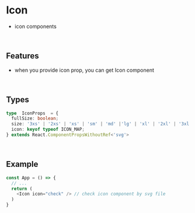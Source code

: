 # Icon

- icon components

<br/>

## Features

- when you provide icon prop, you can get Icon component

<br/>

## Types

```typescript
type  IconProps  = {
  fullSize: boolean;
  size: '3xs' | '2xs' | 'xs' | 'sm' | 'md' |'lg' | 'xl' | '2xl' | '3xl';
  icon: keyof typeof ICON_MAP;
} extends React.ComponentPropsWithoutRef<'svg'>
```

<br/>

## Example

```typescript
const App = () => {
  // ...
  return (
    <Icon icon="check" /> // check icon component by svg file
  )
}


```
